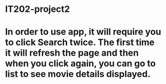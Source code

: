 # IT202-project2
# In order to use app, it will require you to click Search twice. The first time it will refresh the page and then when you click again, you can go to list to see movie details displayed.